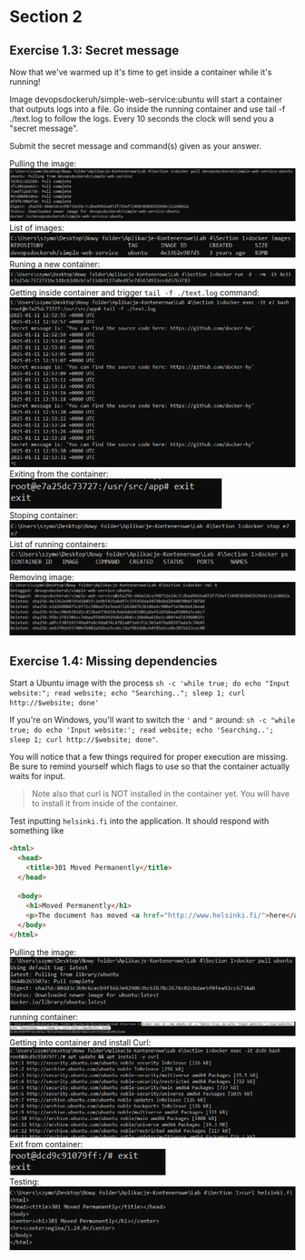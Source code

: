 # Section 2

## Exercise 1.3: Secret message

Now that we've warmed up it's time to get inside a container while it's running!

Image devopsdockeruh/simple-web-service:ubuntu will start a container that outputs logs into a file. Go inside the running container and use tail -f ./text.log to follow the logs. Every 10 seconds the clock will send you a "secret message".

Submit the secret message and command(s) given as your answer.  

Pulling the image:  
![alt text](image.png)  
List of images:  
![alt text](image-1.png)  
Runing a new container:  
![alt text](image-2.png)  
Getting inside container and trigger `tail -f ./text.log` command:  
![alt text](image-3.png)  
Exiting from the container:  
![alt text](image-4.png)  
Stoping container:  
![alt text](image-5.png)  
List of running containers:  
![alt text](image-6.png)  
Removing image:  
![alt text](image-7.png)  

## Exercise 1.4: Missing dependencies  

Start a Ubuntu image with the process `sh -c 'while true; do echo "Input website:"; read website; echo "Searching.."; sleep 1; curl http://$website; done'`

If you're on Windows, you'll want to switch the `'` and `"` around: `sh -c "while true; do echo 'Input website:'; read website; echo 'Searching..'; sleep 1; curl http://$website; done"`.

You will notice that a few things required for proper execution are missing. Be sure to remind yourself which flags to use so that the container actually waits for input.

> Note also that curl is NOT installed in the container yet. You will have to install it from inside of the container.

Test inputting `helsinki.fi` into the application. It should respond with something like

```html
<html>
  <head>
    <title>301 Moved Permanently</title>
  </head>

  <body>
    <h1>Moved Permanently</h1>
    <p>The document has moved <a href="http://www.helsinki.fi/">here</a>.</p>
  </body>
</html>
```

Pulling the image:  
![alt text](image-8.png)  
running container:  
![alt text](image-9.png)  
Getting into container and install Curl:  
![alt text](image-10.png)  
Exit from container:  
![alt text](image-11.png)  
Testing:  
![alt text](image-12.png)  



